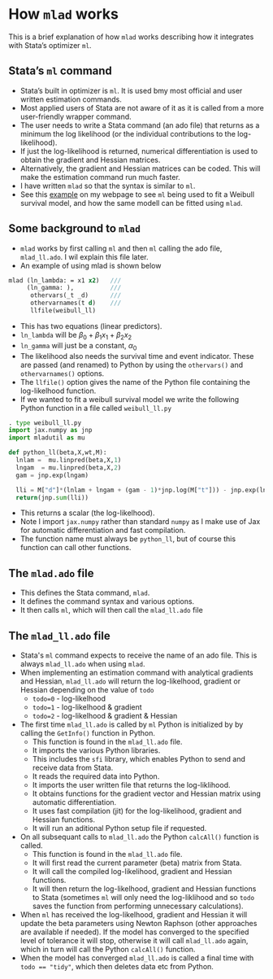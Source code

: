 
# How `mlad` works

This is a brief explanation of how `mlad` works describing how it integrates with Stata’s optimizer `ml`. 

## Stata’s `ml` command
* Stata’s built in optimizer is `ml`. It is used bmy most official and user written estimation commands.
* Most applied users of Stata are not aware of it as it is called from a more user-friendly wrapper command.
* The user needs to write a Stata command (an ado file) that returns as a minimum the log likelihood (or the individual contributions to the log-likelihood). 
* If just the log-likelihood is returned, numerical differentiation is used to obtain the gradient and Hessian matrices.
* Alternatively, the gradient and Hessian matrices can be coded. This will make the estimation command run much faster. 
* I have written `mlad` so that the syntax is similar to `ml`.
* See this [example](https://pclambert.net/software/mlad/weibull_model/) on my webpage to see `ml` being used to fit a Weibull survival model, and how the same modell can be fitted using `mlad`.

## Some background to `mlad`

* `mlad` works by first calling `ml` and then `ml` calling the ado file, `mlad_ll.ado`. I wil explain this file later.
* An example of using mlad is shown below

```Stata
mlad (ln_lambda: = x1 x2)   ///
     (ln_gamma: ),          /// 
      othervars(_t _d)      ///
      othervarnames(t d)    ///
      llfile(weibull_ll)  
```
* This has two equations (linear predictors). 
* `ln_lambda` will be $\beta_0 + \beta_1 x_1 + \beta_2 x_2$
* `ln_gamma` will just be a constant, $\alpha_0$
* The likelihood also needs the survival time and event indicator. These are passed (and renamed) to Python by using the `othervars()` and `othervarnames()` options.
* The `llfile()` option gives the name of the Python file containing the log-likelhood function.
* If we wanted to fit a weibull survival model we write the following Python function in a file called `weibull_ll.py`
  
```python
. type weibull_ll.py
import jax.numpy as jnp   
import mladutil as mu

def python_ll(beta,X,wt,M):
  lnlam =  mu.linpred(beta,X,1)
  lngam  = mu.linpred(beta,X,2)
  gam = jnp.exp(lngam)

  lli = M["d"]*(lnlam + lngam + (gam - 1)*jnp.log(M["t"])) - jnp.exp(lnlam)*M["t"]**(gam)
  return(jnp.sum(lli))
```
* This returns a scalar (the log-likelhood).
* Note I import `jax.numpy` rather than standard `numpy` as I make use of Jax for automatic differentiation and fast compilation. 
* The function name must always be `python_ll`, but of course this function can call other functions.

## The `mlad.ado` file

* This defines the Stata command, `mlad`.
* It defines the command syntax and various options.
* It then calls `ml`, which will then call the `mlad_ll.ado` file

## The `mlad_ll.ado` file

* Stata's `ml` command expects to receive the name of an ado file. This is always `mlad_ll.ado` when using `mlad`.
* When implementing an estimation command with analytical gradients and Hessian, `mlad_ll.ado` will return the log-likelhood, gradient or Hessian depending on the value of `todo`
  * `todo=0`  - log-likelhood
  * `todo=1`  - log-likelhood & gradient
  * `todo=2`  - log-likelhood & gradient & Hessian
* The first time `mlad_ll.ado` is called by `ml` Python is initialized by  by calling the `GetInfo()` function in Python.
  * This function is found in the `mlad_ll.ado` file.
  * It imports the various Python libraries.
  * This includes the `sfi` library, which enables Python to send and receive data from Stata.
  * It reads the required data into Python.
  * It imports the user written file that returns the log-liklihood.
  * It obtains functions for the gradient vector and Hessian matrix using automatic differentiation.
  * It uses fast compilation (jit) for the log-likelihood, gradient and Hessian functions.
  * It will run an aditional Python setup file if requested.
* On all subsequant calls to `mlad_ll.ado`  the Python `calcAll()` function is called.
  * This function is found in the `mlad_ll.ado` file.
  * It will first read the current parameter (beta) matrix from Stata.
  * It will call the compiled log-likelihood, gradient and Hessian functions.
  * It will then return the log-likelhood, gradient and Hessian functions to Stata (sometimes `ml` will only need the log-liklihood and so `todo` saves the function from performing unnecessary calculations).
* When `ml` has received the log-likelhood, gradient and Hessian it will update the beta parameters using  Newton Raphson (other approaches are available if needed). If the model has converged to the specified level of tolerance it will stop, otherwise it will call `mlad_ll.ado` again, which in turn will call the Python `calcAll()` function.
* When the model has converged  `mlad_ll.ado` is called a final time with `todo == "tidy"`, which then deletes data etc from Python.